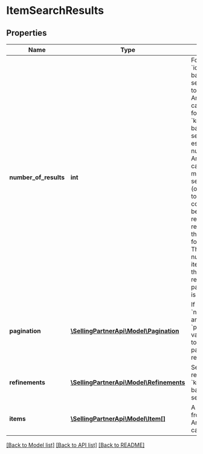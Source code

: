 # ItemSearchResults

## Properties
Name | Type | Description | Notes
------------ | ------------- | ------------- | -------------
**number_of_results** | **int** | For &#x60;identifiers&#x60;-based searches, the total number of Amazon catalog items found. For &#x60;keywords&#x60;-based searches, the estimated total number of Amazon catalog items matched by the search query (only results up to the page count limit will be returned per request regardless of the number found).  Note: The maximum number of items (ASINs) that can be returned and paged through is 1000. | 
**pagination** | [**\SellingPartnerApi\Model\Pagination**](Pagination.md) | If available, the &#x60;nextToken&#x60; and/or &#x60;previousToken&#x60; values required to return paginated results. | 
**refinements** | [**\SellingPartnerApi\Model\Refinements**](Refinements.md) | Search refinements for &#x60;keywords&#x60;-based searches. | 
**items** | [**\SellingPartnerApi\Model\Item[]**](Item.md) | A list of items from the Amazon catalog. | 

[[Back to Model list]](../README.md#documentation-for-models) [[Back to API list]](../README.md#documentation-for-api-endpoints) [[Back to README]](../README.md)


